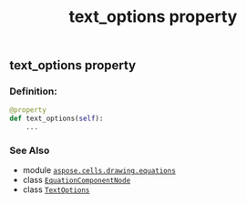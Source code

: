﻿---
title: text_options property
second_title: Aspose.Cells for Python via .NET API References
description: 
type: docs
weight: 200
url: /aspose.cells.drawing.equations/equationcomponentnode/text_options/
is_root: false
---

## text_options property

### Definition:
```python
@property
def text_options(self):
    ...
```

### See Also
* module [`aspose.cells.drawing.equations`](../../)
* class [`EquationComponentNode`](/cells/python-net/aspose.cells.drawing.equations/equationcomponentnode)
* class [`TextOptions`](/cells/python-net/aspose.cells.drawing.texts/textoptions)
